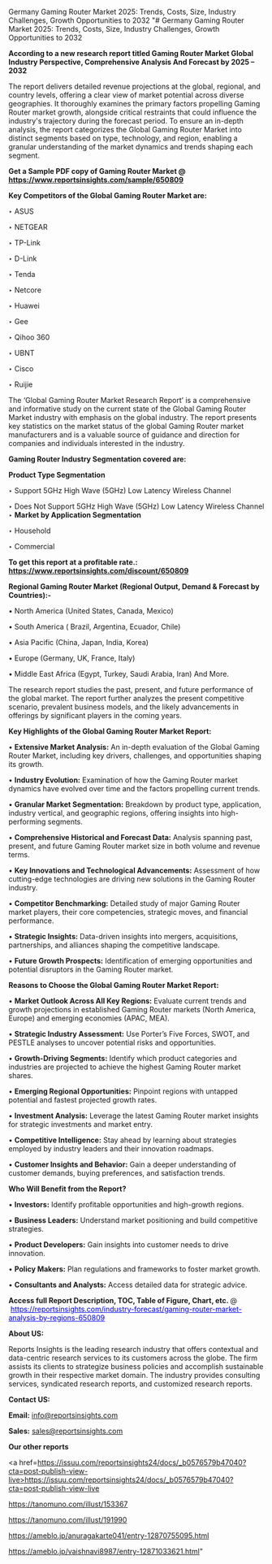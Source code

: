 Germany Gaming Router Market 2025: Trends, Costs, Size, Industry Challenges, Growth Opportunities to 2032
"# Germany Gaming Router Market 2025: Trends, Costs, Size, Industry Challenges, Growth Opportunities to 2032

<strong>According to a new research report titled Gaming Router Market Global Industry Perspective, Comprehensive Analysis And Forecast by 2025 – 2032</strong>

The report delivers detailed revenue projections at the global, regional, and country levels, offering a clear view of market potential across diverse geographies. It thoroughly examines the primary factors propelling Gaming Router market growth, alongside critical restraints that could influence the industry's trajectory during the forecast period. To ensure an in-depth analysis, the report categorizes the Global Gaming Router Market into distinct segments based on type, technology, and region, enabling a granular understanding of the market dynamics and trends shaping each segment.

<strong>Get a Sample PDF copy of Gaming Router Market </strong><strong>@<a href=https://www.reportsinsights.com/sample/650809 style=color:#0000ff;> https://www.reportsinsights.com/sample/650809</a></strong></font>

<strong>Key Competitors of the Global Gaming Router Market are:</strong>

‣ ASUS

‣ NETGEAR

‣ TP-Link

‣ D-Link

‣ Tenda

‣ Netcore

‣ Huawei

‣ Gee

‣ Qihoo 360

‣ UBNT

‣ Cisco

‣ Ruijie

The ‘Global Gaming Router Market Research Report’ is a comprehensive and informative study on the current state of the Global Gaming Router Market industry with emphasis on the global industry. The report presents key statistics on the market status of the global Gaming Router market manufacturers and is a valuable source of guidance and direction for companies and individuals interested in the industry.

<strong>Gaming Router Industry Segmentation covered are:</strong>

<strong>Product Type Segmentation</strong>

‣ Support 5GHz High Wave (5GHz) Low Latency Wireless Channel

‣ Does Not Support 5GHz High Wave (5GHz) Low Latency Wireless Channel
‣ 
<strong>Market by Application Segmentation</strong>

‣ Household

‣ Commercial

<strong>To get this report at a profitable rate.: <a href=https://www.reportsinsights.com/discount/650809 style=color:#0000ff;>https://www.reportsinsights.com/discount/650809</a></strong></font>

<strong>Regional Gaming Router Market (Regional Output, Demand &amp; Forecast by Countries):-</strong>

• North America (United States, Canada, Mexico)

• South America ( Brazil, Argentina, Ecuador, Chile)

• Asia Pacific (China, Japan, India, Korea)

• Europe (Germany, UK, France, Italy)

• Middle East Africa (Egypt, Turkey, Saudi Arabia, Iran) And More.

The research report studies the past, present, and future performance of the global market. The report further analyzes the present competitive scenario, prevalent business models, and the likely advancements in offerings by significant players in the coming years.

<strong>Key Highlights of the Global Gaming Router Market Report:</strong>

• <strong>Extensive Market Analysis:</strong> An in-depth evaluation of the Global Gaming Router Market, including key drivers, challenges, and opportunities shaping its growth.

• <strong>Industry Evolution:</strong> Examination of how the Gaming Router market dynamics have evolved over time and the factors propelling current trends.

• <strong>Granular Market Segmentation:</strong> Breakdown by product type, application, industry vertical, and geographic regions, offering insights into high-performing segments.

• <strong>Comprehensive Historical and Forecast Data:</strong> Analysis spanning past, present, and future Gaming Router market size in both volume and revenue terms.

• <strong>Key Innovations and Technological Advancements:</strong> Assessment of how cutting-edge technologies are driving new solutions in the Gaming Router industry.

• <strong>Competitor Benchmarking:</strong> Detailed study of major Gaming Router market players, their core competencies, strategic moves, and financial performance.

• <strong>Strategic Insights:</strong> Data-driven insights into mergers, acquisitions, partnerships, and alliances shaping the competitive landscape.

• <strong>Future Growth Prospects:</strong> Identification of emerging opportunities and potential disruptors in the Gaming Router market.

<strong>Reasons to Choose the Global Gaming Router Market Report:</strong>

• <strong>Market Outlook Across All Key Regions:</strong> Evaluate current trends and growth projections in established Gaming Router markets (North America, Europe) and emerging economies (APAC, MEA).

• <strong>Strategic Industry Assessment:</strong> Use Porter’s Five Forces, SWOT, and PESTLE analyses to uncover potential risks and opportunities.

• <strong>Growth-Driving Segments:</strong> Identify which product categories and industries are projected to achieve the highest Gaming Router market shares.

• <strong>Emerging Regional Opportunities:</strong> Pinpoint regions with untapped potential and fastest projected growth rates.

• <strong>Investment Analysis:</strong> Leverage the latest Gaming Router market insights for strategic investments and market entry.

• <strong>Competitive Intelligence:</strong> Stay ahead by learning about strategies employed by industry leaders and their innovation roadmaps.

• <strong>Customer Insights and Behavior:</strong> Gain a deeper understanding of customer demands, buying preferences, and satisfaction trends.

<strong>Who Will Benefit from the Report?</strong>

• <strong>Investors:</strong> Identify profitable opportunities and high-growth regions.

• <strong>Business Leaders:</strong> Understand market positioning and build competitive strategies.

• <strong>Product Developers:</strong> Gain insights into customer needs to drive innovation.

• <strong>Policy Makers:</strong> Plan regulations and frameworks to foster market growth.

• <strong>Consultants and Analysts:</strong> Access detailed data for strategic advice.
</ul>
<strong>Access full Report Description, TOC, Table of Figure, Chart, etc. </strong>@  <a href=https://reportsinsights.com/industry-forecast/gaming-router-market-analysis-by-regions-650809 style=color:#0000ff;>https://reportsinsights.com/industry-forecast/gaming-router-market-analysis-by-regions-650809</a></font>

<strong><strong>About US</strong>:</strong>

Reports Insights is the leading research industry that offers contextual and data-centric research services to its customers across the globe. The firm assists its clients to strategize business policies and accomplish sustainable growth in their respective market domain. The industry provides consulting services, syndicated research reports, and customized research reports.

<strong>Contact US:</strong>

<p class=""""><b>Email:</b> <a href=mailto:info@reportsinsights.com>info@reportsinsights.com</a></p>
<p class=""""><b>Sales:</b> <a href=mailto:sales@reportsinsights.com>sales@reportsinsights.com</a></p>

<strong>Our other reports</strong>

<a href=https://issuu.com/reportsinsights24/docs/_b0576579b47040?cta=post-publish-view-live>https://issuu.com/reportsinsights24/docs/_b0576579b47040?cta=post-publish-view-live</a>

<a href=https://tanomuno.com/illust/153367>https://tanomuno.com/illust/153367</a>

<a href=https://tanomuno.com/illust/191990>https://tanomuno.com/illust/191990</a>

<a href=https://ameblo.jp/anuragakarte041/entry-12870755095.html>https://ameblo.jp/anuragakarte041/entry-12870755095.html</a>

<a href=https://ameblo.jp/vaishnavi8987/entry-12871033621.html>https://ameblo.jp/vaishnavi8987/entry-12871033621.html</a>"
